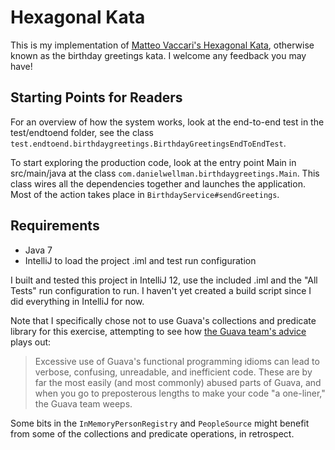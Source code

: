 # Hexagonal Kata

This is my implementation of [Matteo Vaccari's Hexagonal Kata](http://matteo.vaccari.name/blog/archives/154),
otherwise known as the birthday greetings kata.  I welcome any feedback you may have!

## Starting Points for Readers

For an overview of how the system works, look at the end-to-end test in the test/endtoend folder, see the class
`test.endtoend.birthdaygreetings.BirthdayGreetingsEndToEndTest`.

To start exploring the production code, look at the entry point Main in src/main/java at the class
`com.danielwellman.birthdaygreetings.Main`.  This class wires all the dependencies together and launches the
application.  Most of the action takes place in `BirthdayService#sendGreetings`.


## Requirements

* Java 7
* IntelliJ to load the project .iml and test run configuration

I built and tested this project in IntelliJ 12, use the included .iml and the "All Tests" run configuration to run.
I haven't yet created a build script since I did everything in IntelliJ for now.

Note that I specifically chose not to use Guava's collections and predicate library for this exercise, attempting to
see how [the Guava team's advice](https://code.google.com/p/guava-libraries/wiki/FunctionalExplained) plays out:

> Excessive use of Guava's functional programming idioms can lead to verbose, confusing, unreadable, and inefficient
> code. These are by far the most easily (and most commonly) abused parts of Guava, and when you go to preposterous
> lengths to make your code "a one-liner," the Guava team weeps.

Some bits in the `InMemoryPersonRegistry` and `PeopleSource` might benefit from some of the collections and
predicate operations, in retrospect.
